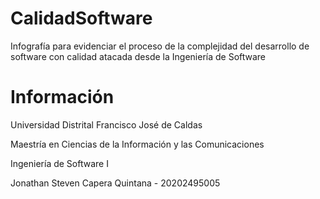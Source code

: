 # CalidadSoftware
Infografía para evidenciar el proceso de la complejidad del desarrollo de software con calidad atacada desde la Ingeniería de Software

# Información

Universidad Distrital Francisco José de Caldas

Maestría en Ciencias de la Información y las Comunicaciones

Ingeniería de Software I

Jonathan Steven Capera Quintana - 20202495005
